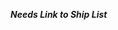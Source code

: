 <!-- TITLE: Ship List -->
<!-- SUBTITLE: A quick summary of Ship List -->

***Needs Link to Ship List***